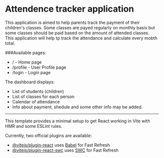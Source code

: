 # Attendence tracker application 

This application is aimed to help parents track the payment of their children's classes. 
Some classes are payed regularly on monthly basis but some classes should be paid based on the 
amount of attended classes. 
This application will help tp track the attendance and calculate every mobth total.



###Available pages: 
- /   - Home page 
- /profile - User Profile page
- /login - Login page 


The dashboard displays:
- List of students (children) 
- List of classes for each person 
- Calendar of attendance 
- Info about payment, shedule and some other info may be added.


-------
This template provides a minimal setup to get React working in Vite with HMR and some ESLint rules.

Currently, two official plugins are available:

- [@vitejs/plugin-react](https://github.com/vitejs/vite-plugin-react/blob/main/packages/plugin-react/README.md) uses [Babel](https://babeljs.io/) for Fast Refresh
- [@vitejs/plugin-react-swc](https://github.com/vitejs/vite-plugin-react-swc) uses [SWC](https://swc.rs/) for Fast Refresh


